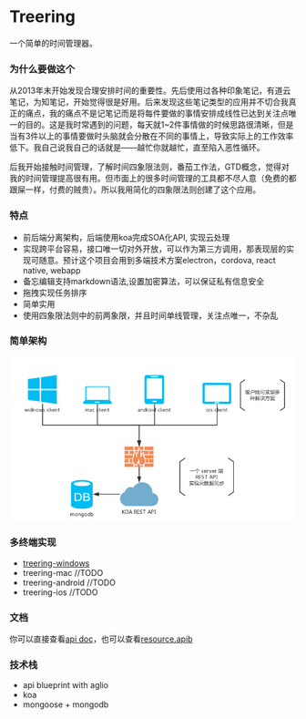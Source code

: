 # Treering

一个简单的时间管理器。

### 为什么要做这个

从2013年末开始发现合理安排时间的重要性。先后使用过各种印象笔记，有道云笔记，为知笔记，开始觉得很是好用。后来发现这些笔记类型的应用并不切合我真正的痛点，我的痛点不是记笔记而是将每件要做的事情安排成线性已达到关注点唯一的目的。这是我时常遇到的问题，每天就1~2件事情做的时候思路很清晰，但是当有3件以上的事情要做时头脑就会分散在不同的事情上，导致实际上的工作效率低下。我自己说我自己的话就是——越忙你就越忙，直至陷入恶性循环。

后我开始接触时间管理，了解时间四象限法则，番茄工作法，GTD概念，觉得对我的时间管理提高很有用。但市面上的很多时间管理的工具都不尽人意（免费的都跟屎一样，付费的贼贵）。所以我用简化的四象限法则创建了这个应用。

### 特点

* 前后端分离架构，后端使用koa完成SOA化API, 实现云处理
* 实现跨平台容易，接口唯一切对外开放，可以作为第三方调用，那表现层的实现可随意。预计这个项目会用到多端技术方案electron，cordova, react native, webapp
* 备忘编辑支持markdown语法,设置加密算法，可以保证私有信息安全
* 拖拽实现任务排序
* 简单实用 
* 使用四象限法则中的前两象限，并且时间单线管理，关注点唯一，不杂乱

### 简单架构

![解决方案](./solution.png)



### 多终端实现

* [treering-windows](https://github.com/shangxinbo/treering-windows)
* treering-mac //TODO
* treering-android //TODO
* treering-ios  //TODO

### 文档

你可以直接查看[api doc](http://47.93.188.36:3000/doc.html)，也可以查看[resource.apib](./resource.apib)

### 技术栈

* api blueprint  with aglio
* koa
* mongoose + mongodb